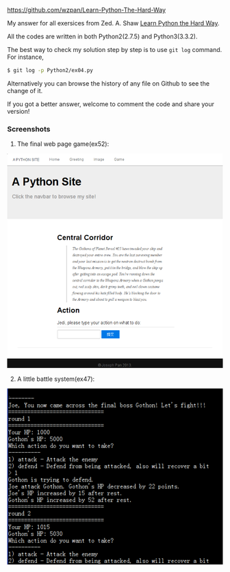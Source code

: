 https://github.com/wzpan/Learn-Python-The-Hard-Way

My answer for all exersices from Zed. A. Shaw [Learn Python the Hard Way](http://learnpythonthehardway.org/).

All the codes are  written in both Python2(2.7.5) and Python3(3.3.2).

The best way to check my solution step by step is to use `git log` command. For instance,

``` sh
$ git log -p Python2/ex04.py
```

Alternatively you can browse the history of any file on Github to see the change of it.

If you got a better answer, welcome to comment the code and share your version!

### Screenshots ###

1. The final web page game(ex52):

![](./media/game.png)

2. A little battle system(ex47):

![](./media/battle.png)

